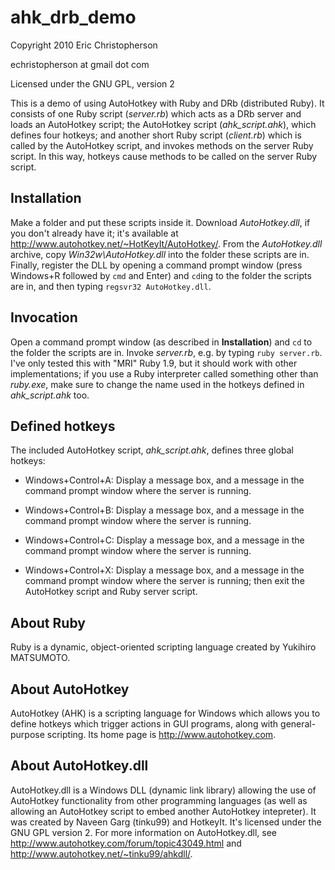 ahk_drb_demo
============

Copyright 2010 Eric Christopherson

echristopherson at gmail dot com

Licensed under the GNU GPL, version 2

This is a demo of using AutoHotkey with Ruby and DRb (distributed Ruby). It
consists of one Ruby script (*server.rb*) which acts as a DRb server and loads
an AutoHotkey script; the AutoHotkey script (*ahk_script.ahk*), which defines
four hotkeys; and another short Ruby script (*client.rb*) which is called by the
AutoHotkey script, and invokes methods on the server Ruby script. In this way,
hotkeys cause methods to be called on the server Ruby script.

Installation
------------

Make a folder and put these scripts inside it. Download *AutoHotkey.dll*, if
you don't already have it; it's available at
<http://www.autohotkey.net/~HotKeyIt/AutoHotkey/>. From the *AutoHotkey.dll*
archive, copy *Win32w\AutoHotkey.dll* into the folder these scripts are in.
Finally, register the DLL by opening a command prompt window (press Windows+R
followed by `cmd` and Enter) and `cd`ing to the folder the scripts are in, and
then typing `regsvr32 AutoHotkey.dll`.

Invocation
----------

Open a command prompt window (as described in **Installation**) and `cd` to
the folder the scripts are in. Invoke *server.rb*, e.g. by typing `ruby
server.rb`. I've only tested this with "MRI" Ruby 1.9, but it should work with
other implementations; if you use a Ruby interpreter called something other
than *ruby.exe*, make sure to change the name used in the hotkeys defined in
*ahk_script.ahk* too.

Defined hotkeys
---------------

The included AutoHotkey script, *ahk_script.ahk*, defines three global
hotkeys:

* Windows+Control+A: Display a message box, and a message in the command
  prompt window where the server is running.

* Windows+Control+B: Display a message box, and a message in the command
  prompt window where the server is running.

* Windows+Control+C: Display a message box, and a message in the command
  prompt window where the server is running.

* Windows+Control+X: Display a message box, and a message in the command
  prompt window where the server is running; then exit the AutoHotkey script
  and Ruby server script.

About Ruby
----------

Ruby is a dynamic, object-oriented scripting language created by Yukihiro
MATSUMOTO.

About AutoHotkey
----------------

AutoHotkey (AHK) is a scripting language for Windows which allows you to
define hotkeys which trigger actions in GUI programs, along with
general-purpose scripting. Its home page is <http://www.autohotkey.com>.

About AutoHotkey.dll
--------------------

AutoHotkey.dll is a Windows DLL (dynamic link library) allowing the use of
AutoHotkey functionality from other programming languages (as well as allowing
an AutoHotkey script to embed another AutoHotkey intepreter). It was created
by Naveen Garg (tinku99) and HotkeyIt. It's licensed under the GNU GPL version
2\. For more information on AutoHotkey.dll, see
<http://www.autohotkey.com/forum/topic43049.html> and
<http://www.autohotkey.net/~tinku99/ahkdll/>.
